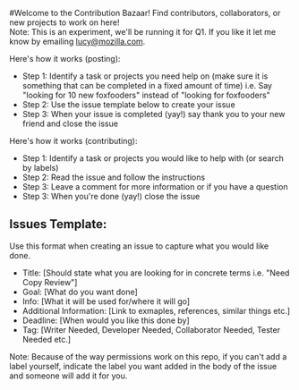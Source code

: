 #Welcome to the Contribution Bazaar! 
Find contributors, collaborators, or new projects to work on here! 
<br>
Note: This is an experiment, we'll be running it for Q1. If you like it let me know by emailing lucy@mozilla.com. 

Here's how it works (posting): 
- Step 1: Identify a task or projects you need help on (make sure it is something that can be completed in a fixed amount of time) i.e. Say "looking for 10 new foxfooders" instead of "looking for foxfooders"
- Step 2: Use the issue template below to create your issue
- Step 3: When your issue is completed (yay!) say thank you to your new friend and close the issue

Here's how it works (contributing): 
- Step 1: Identify a task or projects you would like to help with (or search by labels)
- Step 2: Read the issue and follow the instructions
- Step 3: Leave a comment for more information or if you have a question
- Step 3: When you're done (yay!) close the issue

## Issues Template: 
Use this format when creating an issue to capture what you would like done. 

* Title: [Should state what you are looking for in concrete terms i.e. "Need Copy Review"] 
* Goal: [What do you want done]
* Info: [What it will be used for/where it will go]
* Additional Information: [Link to exmaples, references, similar things etc.]
* Deadline: [When would you like this done by]
* Tag: [Writer Needed, Developer Needed, Collaborator Needed, Tester Needed etc.]

Note: Because of the way permissions work on this repo, if you can't add a label yourself, indicate the label you want added in the body of the issue and someone will add it for you. 

